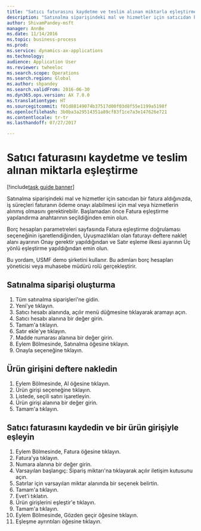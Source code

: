 ```yaml
--- 
title: "Satıcı faturasını kaydetme ve teslim alınan miktarla eşleştirme"
description: "Satınalma siparişindeki mal ve hizmetler için satıcıdan bir fatura aldığınızda, iş süreçleri faturanın ödeme onayı alabilmesi için mal veya hizmetlerin alınmış olmasını gerektirebilir."
author: ShivamPandey-msft
manager: AnnBe
ms.date: 11/14/2016
ms.topic: business-process
ms.prod: 
ms.service: dynamics-ax-applications
ms.technology: 
audience: Application User
ms.reviewer: twheeloc
ms.search.scope: Operations
ms.search.region: Global
ms.author: shpandey
ms.search.validFrom: 2016-06-30
ms.dyn365.ops.version: AX 7.0.0
ms.translationtype: HT
ms.sourcegitcommit: f01d88149074b37517d00f03d8f55e1199a5198f
ms.openlocfilehash: 3b0ba3a29514351a89cf83f1ce7a3e147626e721
ms.contentlocale: tr-tr
ms.lasthandoff: 07/27/2017

---
```

# <a name="record-vendor-invoice-and-match-against-received-quantity"></a>Satıcı faturasını kaydetme ve teslim alınan miktarla eşleştirme

[!include[task guide banner](../../includes/task-guide-banner.md)]

Satınalma siparişindeki mal ve hizmetler için satıcıdan bir fatura aldığınızda, iş süreçleri faturanın ödeme onayı alabilmesi için mal veya hizmetlerin alınmış olmasını gerektirebilir. Başlamadan önce Fatura eşleştirme yapılandırma anahtarının seçildiğinden emin olun. 

Borç hesapları parametreleri sayfasında Fatura eşleştirme doğrulaması seçeneğinin işaretlendiğinden, Uyuşmazlıkları olan faturayı deftere naklet alanı ayarının Onay gerektir yapıldığından ve Satır eşleme ilkesi ayarının Üç yönlü eşleştirme yapıldığından emin olun.

Bu yordam, USMF demo şirketini kullanır. Bu adımları borç hesapları yöneticisi veya muhasebe müdürü rolü gerçekleştirir.


## <a name="create-a-purchase-order"></a>Satınalma siparişi oluşturma
1. Tüm satınalma siparişleri'ne gidin.
2. Yeni'ye tıklayın.
3. Satıcı hesabı alanında, açılır menü düğmesine tıklayarak aramayı açın.
4. Satıcı hesabı alanına bir değer girin.
5. Tamam'a tıklayın.
6. Satır ekle'ye tıklayın.
7. Madde numarası alanına bir değer girin.
8. Eylem Bölmesinde, Satınalma öğesine tıklayın.
9. Onayla seçeneğine tıklayın.

## <a name="post-a-product-receipt"></a>Ürün girişini deftere nakledin
1. Eylem Bölmesinde, Al öğesine tıklayın.
2. Ürün girişi seçeneğine tıklayın.
3. Listede, seçili satırı işaretleyin.
4. Ürün girişi alanına bir değer girin.
5. Tamam'a tıklayın.

## <a name="record-and-match-a-vendor-invoice-to-a-product-receipt"></a>Satıcı faturasını kaydedin ve bir ürün girişiyle eşleyin
1. Eylem Bölmesinde, Fatura öğesine tıklayın.
2. Fatura'ya tıklayın.
3. Numara alanına bir değer girin.
4. Varsayılan başlangıç: Sipariş miktarı'na tıklayarak açılır iletişim kutusunu açın.
5. Satırlar için varsayılan miktar alanında bir seçenek belirtin.
6. Tamam'a tıklayın.
7. Evet'i tıklatın.
8. Ürün girişlerini eşleştir'e tıklayın.
9. Tamam'a tıklayın.
10. Eylem Bölmesinde, Gözden geçir öğesine tıklayın.
11. Eşleşme ayrıntıları öğesine tıklayın.


